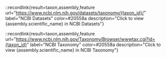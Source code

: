 ::recordlink{result=taxon,assembly,feature url="https://www.ncbi.nlm.nih.gov/datasets/taxonomy/{taxon_id}/" label="NCBI Datasets" color=#20558a description="Click to view {assembly.scientific_name} in NCBI Datasets"}

::recordlink{result=taxon,assembly,feature url="https://www.ncbi.nlm.nih.gov/Taxonomy/Browser/wwwtax.cgi?id={taxon_id}" label="NCBI Taxonomy" color=#20558a description="Click to view {assembly.scientific_name} in NCBI Taxonomy"}
